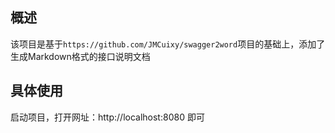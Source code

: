## 概述

该项目是基于`https://github.com/JMCuixy/swagger2word`项目的基础上，添加了生成Markdown格式的接口说明文档

## 具体使用

启动项目，打开网址：http://localhost:8080 即可